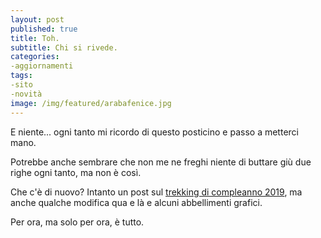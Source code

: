 ```yaml
---
layout: post
published: true
title: Toh.
subtitle: Chi si rivede.
categories:
-aggiornamenti
tags:
-sito
-novità
image: /img/featured/arabafenice.jpg
---
```

E niente... ogni tanto mi ricordo di questo posticino e passo a metterci mano.  

Potrebbe anche sembrare che non me ne freghi niente di buttare giù due righe ogni tanto, ma non è così.

Che c'è di nuovo? Intanto un post sul [trekking di compleanno 2019](/escursioni/liguria/alta-via-della-valbrevenna/), ma anche qualche modifica qua e là e alcuni abbellimenti grafici.

Per ora, ma solo per ora, è tutto.
